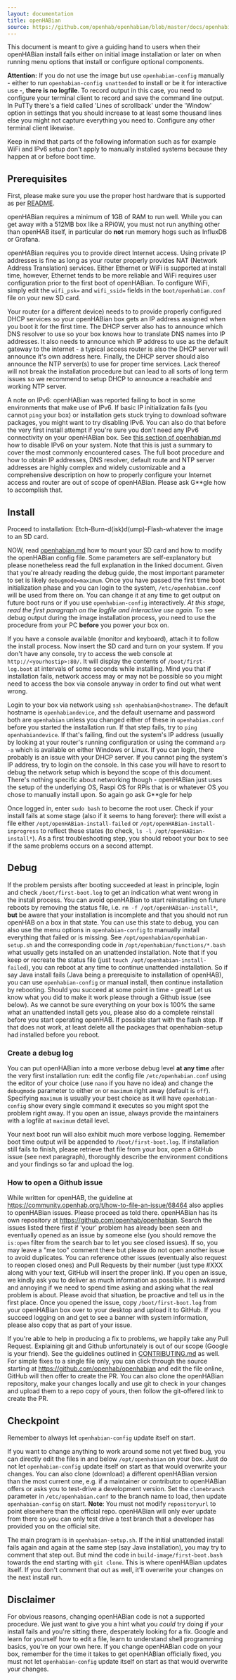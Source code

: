 ```yaml
---
layout: documentation
title: openHABian
source: https://github.com/openhab/openhabian/blob/master/docs/openhabian-DEBUG.md
---
```


<!-- Attention authors: Do not edit directly. Please add your changes to the appropriate source repository -->

This document is meant to give a guiding hand to users when their openHABian
install fails either on initial image installation or later on when running menu
options that install or configure optional components.

**Attention:**
If you do not use the image but use `openhabian-config` manually - either to run
`openhabian-config unattended` to install or be it for interactive use -, **there is no logfile**.
To record output in this case, you need to configure your terminal client to record
and save the command line output.
In PuTTy there's a field called 'Lines of scrollback' under the 'Window' option in
settings that you should increase to at least some thousand lines else you might not
capture everything you need to. Configure any other terminal client likewise.

Keep in mind that parts of the following information such as for example WiFi and
IPv6 setup don't apply to manually installed systems because they happen at or
before boot time.

## Prerequisites
First, please make sure you use the proper host hardware that is supported as
per [README](https://github.com/openhab/openhabian/blob/master/README.md).

openHABian requires a minimum of 1GB of RAM to run well. While you can get away
with a 512MB box like a RPi0W, you must not run anything other than openHAB
itself, in particular do **not** run memory hogs such as InfluxDB or Grafana.

openHABian requires you to provide direct Internet access. Using private IP
addresses is fine as long as your router properly provides NAT (Network Address
Translation) services.
Either Ethernet or WiFi is supported at install time, however, Ethernet tends to
be more reliable and WiFi requires user configuration prior to the first boot of
openHABian. To configure WiFi, simply edit the `wifi_psk=` and `wifi_ssid=`
fields in the `boot/openhabian.conf` file on your new SD card.

Your router (or a different device) needs to to provide properly configured DHCP
services so your openHABian box gets an IP address assigned when you boot it for
the first time.
The DHCP server also has to announce which DNS resolver to use so your box
knows how to translate DNS names into IP addresses.
It also needs to announce which IP address to use as the default gateway to the
internet - a typical access router is also the DHCP server will announce it's
own address here.
Finally, the DHCP server should also announce the NTP server(s) to use for
proper time services. Lack thereof will not break the installation procedure but
can lead to all sorts of long term issues so we recommend to setup DHCP to
announce a reachable and working NTP server.

A note on IPv6: openHABian was reported failing to boot in some environments
that make use of IPv6. If basic IP initialization fails (you cannot `ping`
your box) or installation gets stuck trying to download software packages, you
might want to try disabling IPv6. You can also do that before the very first
install attempt if you're sure you don't need any IPv6 connectivity on your
openHABian box. See [this section of openhabian.md](https://github.com/openhab/openhabian/blob/master/docs/openhabian.md#ipv6-notes)
how to disable IPv6 on your system.
Note that this is just a summary to cover the most commonly encountered cases.
The full boot procedure and how to obtain IP addresses, DNS resolver, default
route and NTP server addresses are highly complex and widely customizable and a
comprehensive description on how to properly configure your Internet access and
router are out of scope of openHABian. Please ask G\*\*gle how to accomplish that.

## Install
Proceed to installation: Etch-Burn-d(isk)d(ump)-Flash-whatever the image to an SD card.

NOW, read [openhabian.md](https://github.com/openhab/openhabian/blob/master/docs/openhabian.md#openhabianconf)
how to mount your SD card and how to modify the openHABian config file.
Some parameters are self-explanatory but please nonetheless read the full explanation
in the linked document.
Given that you're already reading the debug guide, the most important parameter
to set is likely `debugmode=maximum`.
Once you have passed the first time boot initialization phase and you can login
to the system, `/etc/openhabian.conf` will be used from there on. You can change
it at any time to get output on future boot runs or if you use `openhabian-config`
interactively.
_At this stage, read the first paragraph on the logfile and interactive use again._
To see debug output during the image installation process, you need to use the
procedure from your PC **before** you power your box on.

If you have a console available (monitor and keyboard), attach it to follow
the install process. Now insert the SD card and turn on your system.
If you don't have any console, try to access the web console at
`http://<yourhostip>:80/`.
It will display the contents of `/boot/first-log.boot` at intervals of some seconds
while installing.
Mind you that if installation fails, network access may or may not be possible
so you might need to access the box via console anyway in order to find out what
went wrong.

Login to your box via network using `ssh openhabian@<hostname>`.
The default hostname is `openhabiandevice`, and the default username and password
both are `openhabian` unless you changed either of these in `openhabian.conf`
before you started the installation run.
If that step fails, try to `ping openhabiandevice`. If that's failing, find out
the system's IP address (usually by looking at your router's running configuration
or using the command `arp -a` which is available on either Windows or Linux.
If you can login, there probably is an issue with your DHCP server.
If you cannot ping the system's IP address, try to login on the console.
In this case you will have to resort to debug the network setup which is beyond
the scope of this document. There's nothing specific about networking though -
openHABian just uses the setup of the underlying OS, Raspi OS for RPis that is or
whatever OS you chose to manually install upon. So again go ask G\*\*gle for help

Once logged in, enter `sudo bash` to become the root user.
Check if your install fails at some stage (also if it seems to hang forever):
there will exist a file either `/opt/openHABian-install-failed` or
`/opt/openHABian-install-inprogress` to reflect these states (to check,
`ls -l /opt/openHABian-install*`).
As a first troubleshooting step, you should reboot your box to see if the same
problems occurs on a second attempt.

## Debug
If the problem persists after booting succeeded at least in principle, login and
check `/boot/first-boot.log` to get an indication what went wrong in the install
process. You can avoid openHABian to start reinstalling on future reboots by
removing the status file, i.e. `rm -f /opt/openHABian-install*`, **but** be aware
that your installation is incomplete and that you should not run openHAB on a box
in that state.
You can use this state to debug, you can also use the menu options in
`openhabian-config` to manually install everything that failed or is missing.
See `/opt/openhabian/openhabian-setup.sh` and the corresponding code in
`/opt/openhabian/functions/*.bash` what usually gets installed on an unattended
installation. Note that if you keep or recreate the status file (just `touch
/opt/openhabian-install-failed`), you can reboot at any time to continue
unattended installation. So if say Java install fails (Java being a prerequisite
to installation of openHAB), you can use `openhabian-config` or manual install,
then continue installation by rebooting.
Should you succeed at some point in time - great! Let us know what you did to
make it work please through a Github issue (see below).
As we cannot be sure everything on your box is 100% the same what an
unattended install gets you, please also do a complete reinstall before you
start operating openHAB. If possible start with the flash step. If that does
not work, at least delete all the packages that openhabian-setup had installed
before you reboot.

### Create a debug log
You can put openHABian into a more verbose debug level **at any time** after
the very first installation run: edit the config file `/etc/openhabian.conf`
using the editor of your choice (use `nano` if you have no idea) and change
the `debugmode` parameter to either `on` or `maximum` right away (default
is `off`). Specifying `maximum` is usually your best choice as it will have
`openhabian-config` show every single command it executes so you might spot
the problem right away. If you open an issue, always provide the maintainers
with a logfile at `maximum` detail level.

Your next boot run will also exhibit much more verbose logging. Remember boot
time output will be appended to `/boot/first-boot.log`.
If installation still fails to finish, please retrieve that file from your box,
open a GitHub issue (see next paragraph), thoroughly describe the environment
conditions and your findings so far and upload the log.

### How to open a Github issue
While written for openHAB, the guideline at <https://community.openhab.org/t/how-to-file-an-issue/68464>
also applies to openHABian issues.
Please proceed as told there. openHABian has its own repository at <https://github.com/openhab/openhabian>.
Search the issues listed there first if 'your' problem has already been seen and
eventually opened as an issue by someone else (you should remove the `is:open` filter from the search
bar to let you see closed issues). If so, you may leave a "me too"
comment there but please do not open another issue to avoid duplicates.
You can reference other issues (eventually also request to reopen closed ones)
and Pull Requests by their number (just type #XXX along with your text,
GitHub will insert the proper link).
If you open an issue, we kindly ask you to deliver as much information as
possible. It is awkward and annoying if we need to spend time asking and asking
what the real problem is about. Please avoid that situation, be proactive and
tell us in the first place.
Once you opened the issue, copy `/boot/first-boot.log` from your openHABian box
over to your desktop and upload it to GitHub.
If you succeed logging on and get to see a banner with system information,
please also copy that as part of your issue.

If you're able to help in producing a fix to problems, we happily take any
Pull Request.
Explaining git and Github unfortunately is out of our scope (Google is your
friend).
See the guidelines outlined in [CONTRIBUTING.md](https://github.com/openhab/openhabian/blob/master/CONTRIBUTING.md)
as well.
For simple fixes to a single file only, you can click through the source
starting at <https://github.com/openhab/openhabian> and edit the file online,
GitHub will then offer to create the PR.
You can also clone the openHABian repository, make your changes locally and use
git to check in your changes and upload them to a repo copy of yours, then
follow the git-offered link to create the PR.

## Checkpoint
Remember to always let `openhabian-config` update itself on start.

If you want to change anything to work around some not yet fixed bug, you can
directly edit the files in and below `/opt/openhabian` on your box. Just do not
let `openhabian-config` update itself on start as that would overwrite your
changes.
You can also clone (download) a different openHABian version than the most
current one, e.g. if a maintainer or contributor to openHABian offers or asks
you to test-drive a development version. Set the `clonebranch` parameter in
`/etc/openhabian.conf` to the branch name to load, then update `openhabian-config`
on start.
**Note**: You must not modify `repositoryurl` to point elsewhere than the
official repo. openHABian will only ever update from there so you can only
test drive a test branch that a developer has provided you on the official site.

The main program is in `openhabian-setup.sh`.
If the initial unattended install fails again and again at the same step (say
Java installation), you may try to comment that step out. But mind the code in
`build-image/first-boot.bash` towards the end starting with `git clone`.
This is where openHABian updates itself. If you don't comment that out as well,
it'll overwrite your changes on the next install run.

## Disclaimer
For obvious reasons, changing openHABian code is not a supported procedure.
We just want to give you a hint what you _could_ try doing if your install fails
and you're sitting there, desperately looking for a fix.
Google and learn for yourself how to edit a file, learn to understand shell
programming basics, you're on your own here.
If you change openHABian code on your box, remember for the time it takes to get
openHABian officially fixed, you must not let `openhabian-config` update itself
on start as that would overwrite your changes.
